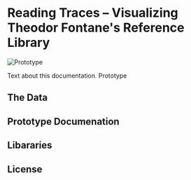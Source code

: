 # Reading Traces – Visualizing Theodor Fontane's Reference Library
![Prototype](/img/tutorialGif1.gif)

Text about this documentation. Prototype

## The Data

## Prototype Documenation

## Libararies

## License
